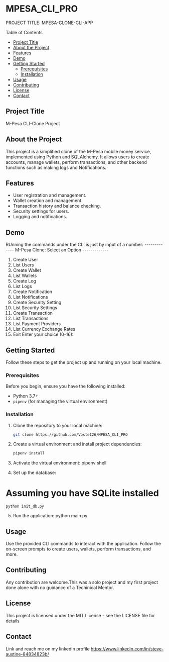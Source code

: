 # MPESA_CLI_PRO
PROJECT TITLE: MPESA-CLONE-CLI-APP

Table of Contents
- [Project Title](#project-title)
- [About the Project](#about-the-project)
- [Features](#features)
- [Demo](#demo)
- [Getting Started](#getting-started)
  - [Prerequisites](#prerequisites)
  - [Installation](#installation)
- [Usage](#usage)
- [Contributing](#contributing)
- [License](#license)
- [Contact](#contact)

## Project Title

M-Pesa CLI-Clone Project

## About the Project

This project is a simplified clone of the M-Pesa mobile money service, implemented using Python and SQLAlchemy. It allows users to create accounts, manage wallets, perform transactions, and other backend functions such as making logs and Notifications.



## Features

- User registration and management.
- Wallet creation and management.
- Transaction history and balance checking.
- Security settings for users.
- Logging and notifications.


## Demo

RUnning the commands under the CLI is just by input of a number:
------------- M-Pesa Clone: Select an Option -------------
1. Create User
2. List Users
3. Create Wallet
4. List Wallets
5. Create Log
6. List Logs
7. Create Notification
8. List Notifications
11. Create Security Setting
12. List Security Settings
13. Create Transaction
14. List Transactions
15. List Payment Providers
16. List Currency Exchange Rates
0. Exit
Enter your choice (0-16): 


## Getting Started

Follow these steps to get the project up and running on your local machine.

### Prerequisites

Before you begin, ensure you have the following installed:

- Python 3.7+
- `pipenv` (for managing the virtual environment)

### Installation

1. Clone the repository to your local machine:

   ```bash
   git clone https://github.com/Voste126/MPESA_CLI_PRO


2. Create a virtual environment and install project dependencies:
    ```bash
    pipenv install

3. Activate the virtual environment:
    pipenv shell

4. Set up the database:
# Assuming you have SQLite installed
    python init_db.py

5. Run the application:
    python main.py


## Usage
Use the provided CLI commands to interact with the application.
Follow the on-screen prompts to create users, wallets, perform transactions, and more.

## Contributing
Any contribution are welcome.This was a solo project and my first project done alone with no guidance of a  Techinical Mentor.

## License
This project is licensed under the MIT License - see the LICENSE file for details

## Contact 
Link and reach me on my linkedIn profile https://www.linkedin.com/in/steve-austine-84834823b/
